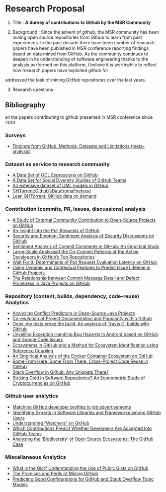 # Research Proposal

1) Title : **A Survey of contributions to Github by the MSR Community**

2) Background : Since the advent of github, the MSR community has been mining open source repositories from Github to learn from past experiences. In the past decade there have been number of research papers have been published in MSR conference reporting ﬁndings based on data mined from GitHub. As the community continues to deepen in its understanding of software engineering thanks to the analysis performed on this platform, I believe it is worthwhile to reﬂect how research papers have exploited github for 


addressed the task of mining GitHub repositories over the last years.

3) Research questions :

## Bibliography 

all the papers contributing to github presented in MSR conference since 2010

### Surveys
- [Findings from GitHub: Methods, Datasets and Limitations (meta-analysis)](https://github.com/pradyot-09/Literature-Survey/blob/master/MSR%20github/Findings%20from%20GitHub_Methods%2C%20Datasets%20and%20Limitations.pdf)

### Dataset as service to research community
- [A Data Set of OCL Expressions on GitHub](https://github.com/pradyot-09/Literature-Survey/blob/master/MSR%20github/A%20Data%20Set%20of%20OCL%20Expressions%20on%20GitHub.pdf)  
- [A Data Set for Social Diversity Studies of GitHub Teams](https://github.com/pradyot-09/Literature-Survey/blob/master/MSR%20github/A_Dataset_for_social_diversity_studies_of_github_teams.pdf)
- [An extensive dataset of UML models in GitHub](https://github.com/pradyot-09/Literature-Survey/blob/master/MSR%20github/An%20extensive%20dataset%20of%20UML%20models%20in%20GitHub.pdf)
- [GHTorrent:Github’sDatafromaFirehose](https://github.com/pradyot-09/Literature-Survey/blob/master/MSR%20github/ghtorrent-githubs-data-from-a-firehose.pdf)
- [Lean GHTorrent: GitHub data on demand](https://github.com/pradyot-09/Literature-Survey/blob/master/MSR%20github/lean-ghtorrent.pdf)

### Contribution (commits, PR, Issues, discussions) analysis
- [A Study of External Community Contribution to Open-Source Projects on GitHub](https://github.com/pradyot-09/Literature-Survey/blob/master/MSR%20github/A_study_of_external_community_contribution_to_open-source_projects_on_GitHub.pdf)
- [An Insight into the Pull Requests of GitHub](https://github.com/pradyot-09/Literature-Survey/blob/master/MSR%20github/An_insight_into_the_pull_requests_of_github.pdf)
- [Security and Emotion: Sentiment Analysis of Security Discussions on GitHub](https://github.com/pradyot-09/Literature-Survey/blob/master/MSR%20github/Security_and_emotion_sentiment_analysis_of_security_discussions_on_GitHub.pdf)
- [Sentiment Analysis of Commit Comments in GitHub: An Empirical Study](https://github.com/pradyot-09/Literature-Survey/blob/master/MSR%20github/Sentiment_analysis_of_commit_comments_in_GitHub_an_empirical_study.pdf)
- [Large-Scale Analysisof the Co-Commit Patterns of the Active Developers in GitHub’s Top Repositories](https://github.com/pradyot-09/Literature-Survey/blob/master/MSR%20github/Large-Scale%20Analysis%20of%20the%20Co-Commit%20Patterns%20of%20the.pdf)
- [Wait For It: Determinants of Pull Request Evaluation Latency on GitHub](https://github.com/pradyot-09/Literature-Survey/blob/master/MSR%20github/Wait_For_It_Determinants_of_Pull_Request.pdf)
- [Using Dynamic and Contextual Features to Predict Issue Lifetime in GitHub Projects](https://github.com/pradyot-09/Literature-Survey/blob/master/MSR%20github/Using%20Dynamic%20and%20Contextual%20Features%20to%20Predict%20Issue.pdf)
- [The Relationship between Commit Message Detail and Defect Proneness in Java Projects on GitHub](https://github.com/pradyot-09/Literature-Survey/blob/master/MSR%20github/The%20relationship%20between%20commit%20message%20detail%20and%20defect%20proneness%20in%20Java%20projects%20on%20GitHub.pdf)

### Repository (content, builds, dependency, code-reuse) Analytics
- [Analyzing Conflict Predictors in Open-Source Java Projects](https://github.com/pradyot-09/Literature-Survey/blob/master/MSR%20github/Analyzing%20Conflict%20Predictors%20in%20Open-Source%20Java%20Projects.pdf)
- [Co-evolution of Project Documentation and Popularity within Github](https://github.com/pradyot-09/Literature-Survey/blob/master/MSR%20github/Co-evolutionof_project_documentation_and_popularity_within_github.pdf)
- [Oops, my tests broke the build: An analysis of Travis CI builds with GitHub](https://github.com/pradyot-09/Literature-Survey/blob/master/MSR%20github/Oops%2C%20My%20Tests%20Broke%20the%20Build%20-%20An%20analysis%20of%20travis%20CI%20builds%20with%20github.pdf)
- [Unveiling Exception Handling Bug Hazards in Android based on GitHub and Google Code Issues](https://github.com/pradyot-09/Literature-Survey/blob/master/MSR%20github/Unveiling%20exception%20handling%20bug%20hazards%20in%20Android%20based%20on%20GitHub%20and%20Google%20code%20issues.pdf)
- [Ecosystems in GitHub and a Method for Ecosystem Identiﬁcation using Reference Coupling](https://github.com/pradyot-09/Literature-Survey/blob/master/MSR%20github/Ecosystems%20in%20GitHub%20and%20a%20Method%20for%20Ecosystem%20Identification%20using%20Reference%20Coupling.pdf)
- [An Empirical Analysis of the Docker Container Ecosystem on GitHub](https://github.com/pradyot-09/Literature-Survey/blob/master/MSR%20github/An%20empirical%20analysis%20of%20the%20docker%20container%20ecosystem%20on%20GitHub.pdf)
- [Some From Here, Some From There: Cross-Project Code Reuse in GitHub](https://github.com/pradyot-09/Literature-Survey/blob/master/MSR%20github/Some%20From%20Here%2C%20Some%20From%20There%20-%20Cross-Project%20code%20reuse%20in%20Github.pdf)
- [Stack Overﬂow in Github: Any Snippets There?](https://github.com/pradyot-09/Literature-Survey/blob/master/MSR%20github/Stack%20Overflow%20in%20Github%20-%20Any%20Snippets%20There.pdf)
- [Striking Gold in Software Repositories? An Econometric Study of Cryptocurrencies on GitHub](https://github.com/pradyot-09/Literature-Survey/blob/master/MSR%20github/Striking%20Gold%20in%20Software%20Repositories.pdf)

### Github user analytics
- [Matching GitHub developer proﬁles to job advertisements](https://github.com/pradyot-09/Literature-Survey/blob/master/MSR%20github/Matching_github_developer_profiles_to_job_advertisements.pdf)
- [Identifying Experts in Software Libraries and Frameworks among GitHub Users](https://github.com/pradyot-09/Literature-Survey/blob/master/MSR%20github/Identifying%20Experts%20in%20Software%20Libraries%20and%20Frameworks%20among%20Github%20Users.pdf)
- [Understanding “Watchers” on GitHub](https://github.com/pradyot-09/Literature-Survey/blob/master/MSR%20github/Understanding_watchers_on_GitHub.pdf)
- [Which Contributions Predict Whether Developers Are Accepted Into GitHub Teams](https://github.com/pradyot-09/Literature-Survey/blob/master/MSR%20github/Which%20Contributions%20Predict%20Whether%20Developers%20Are%20Accepted.pdf)
- [Analysing the ‘Biodiversity’ of Open Source Ecosystems: The GitHub Case]()


### Miscellaneous Analytics
- [What is the Gist? Understanding the Use of Public Gists on GitHub](https://github.com/pradyot-09/Literature-Survey/blob/master/MSR%20github/What%20is%20the%20Gist%20understanding%20the%20use%20of%20public%20Gists%20on%20GitHub.pdf)
- [The Promises and Perils of Mining GitHub](https://github.com/pradyot-09/Literature-Survey/blob/master/MSR%20github/The_promises_and_perils_of_mining_GitHub.pdf)
- [Predicting Good Conﬁgurations for GitHub and Stack Overﬂow Topic Models](https://github.com/pradyot-09/Literature-Survey/blob/master/MSR%20github/Predicting%20Good%20Configurations%20for%20Github%20and%20Stack%20overflow%20topic%20models.pdf)
